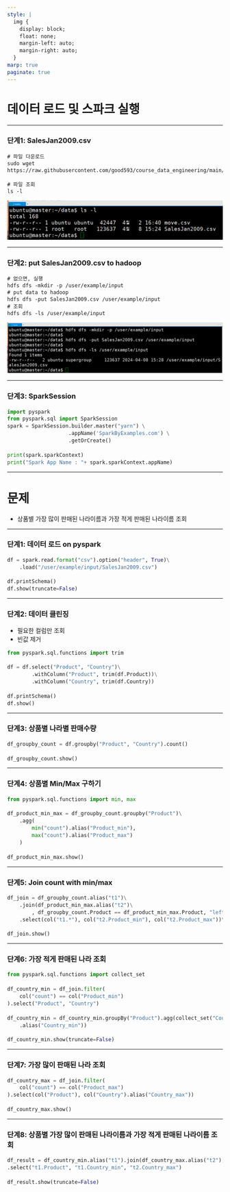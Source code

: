 ```yaml
---
style: |
  img {
    display: block;
    float: none;
    margin-left: auto;
    margin-right: auto;
  }
marp: true
paginate: true
---
```

# 데이터 로드 및 스파크 실행

---
### 단계1: SalesJan2009.csv
```shell
# 파일 다운로드 
sudo wget https://raw.githubusercontent.com/good593/course_data_engineering/main/hadoop%20ecosystem/samples/7.%20Pig%20%EC%82%AC%EC%9A%A9%ED%95%98%EA%B8%B0/SalesJan2009.csv

# 파일 조회 
ls -l
```
![alt text](./img/pyspark/image-42.png)

---
### 단계2: put SalesJan2009.csv to hadoop
```shell
# 없으면, 실행 
hdfs dfs -mkdir -p /user/example/input
# put data to hadoop
hdfs dfs -put SalesJan2009.csv /user/example/input
# 조회 
hdfs dfs -ls /user/example/input
```
![alt text](./img/pyspark/image-43.png)

---
### 단계3: SparkSession
```python
import pyspark
from pyspark.sql import SparkSession
spark = SparkSession.builder.master("yarn") \
                    .appName('SparkByExamples.com') \
                    .getOrCreate()
                    
print(spark.sparkContext)
print("Spark App Name : "+ spark.sparkContext.appName)
```
---
# 문제
- 상품별 가장 많이 판매된 나라이름과 가장 적게 판매된 나라이름 조회

---
### 단계1: 데이터 로드 on pyspark
```python
df = spark.read.format("csv").option("header", True)\
    .load("/user/example/input/SalesJan2009.csv")
    
df.printSchema()
df.show(truncate=False)
```
---
### 단계2: 데이터 클린징
- 필요한 컬럼만 조회
- 빈값 제거 
```python
from pyspark.sql.functions import trim

df = df.select("Product", "Country")\
        .withColumn("Product", trim(df.Product))\
        .withColumn("Country", trim(df.Country))
        
df.printSchema()
df.show()
```
---
### 단계3: 상품별 나라별 판매수량
```python
df_groupby_count = df.groupby("Product", "Country").count()

df_groupby_count.show()
```
---
### 단계4: 상품별 Min/Max 구하기 
```python
from pyspark.sql.functions import min, max

df_product_min_max = df_groupby_count.groupby("Product")\
    .agg(
        min("count").alias("Product_min"),
        max("count").alias("Product_max")
    )
    
df_product_min_max.show()
```
---
### 단계5: Join count with min/max
```python
df_join = df_groupby_count.alias("t1")\
    .join(df_product_min_max.alias("t2")\
        , df_groupby_count.Product == df_product_min_max.Product, "left")\
    .select(col("t1.*"), col("t2.Product_min"), col("t2.Product_max"))\

df_join.show()
```
---
### 단계6: 가장 적게 판매된 나라 조회 
```python
from pyspark.sql.functions import collect_set

df_country_min = df_join.filter(
    col("count") == col("Product_min")
).select("Product", "Country")

df_country_min = df_country_min.groupBy("Product").agg(collect_set("Country")\
    .alias("Country_min"))
    
df_country_min.show(truncate=False)
```
---
### 단계7: 가장 많이 판매된 나라 조회 
```python
df_country_max = df_join.filter(
    col("count") == col("Product_max")
).select(col("Product"), col("Country").alias("Country_max"))

df_country_max.show()
```
---
### 단계8: 상품별 가장 많이 판매된 나라이름과 가장 적게 판매된 나라이름 조회
```python
df_result = df_country_min.alias("t1").join(df_country_max.alias("t2"), df_country_min.Product == df_country_max.Product , "left")\
.select("t1.Product", "t1.Country_min", "t2.Country_max")

df_result.show(truncate=False)
```












